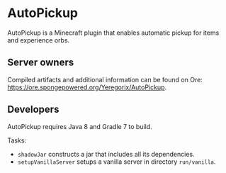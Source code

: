 # AutoPickup

AutoPickup is a Minecraft plugin that enables automatic pickup for items and experience orbs.

## Server owners

Compiled artifacts and additional information can be found on Ore: https://ore.spongepowered.org/Yeregorix/AutoPickup.

## Developers

AutoPickup requires Java 8 and Gradle 7 to build.

Tasks:

- `shadowJar` constructs a jar that includes all its dependencies.
- `setupVanillaServer` setups a vanilla server in directory `run/vanilla`.
